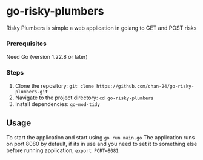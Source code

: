 # go-risky-plumbers
Risky Plumbers is simple a web application in golang to GET and POST risks

### Prerequisites
Need Go (version 1.22.8 or later)

### Steps
1. Clone the repository:
    `git clone https://github.com/chan-24/go-risky-plumbers.git`
2. Navigate to the project directory:
    `cd go-risky-plumbers`
3. Install dependencies:
    `go-mod-tidy`

## Usage
To start the application and start using
    `go run main.go`
The application runs on port 8080 by default, if its in use and you need to set it to something else before running application,
    `export PORT=8081`

